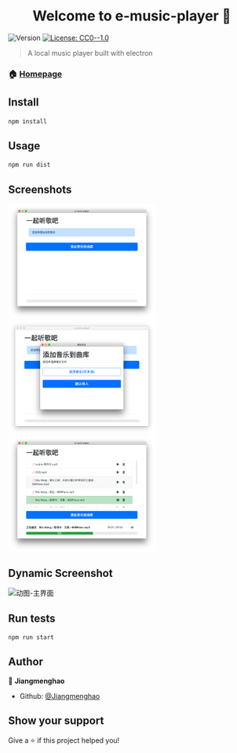 <h1 align="center">Welcome to e-music-player 👋</h1>
<p>
  <img alt="Version" src="https://img.shields.io/badge/version-1.0.2-blue.svg?cacheSeconds=2592000" />
  <a href="#" target="_blank">
    <img alt="License: CC0--1.0" src="https://img.shields.io/badge/License-CC0--1.0-yellow.svg" />
  </a>
</p>

> A local music player built with electron

### 🏠 [Homepage](https://github.com/Jiangmenghao/e-music-player)

## Install

```sh
npm install
```

## Usage

```sh
npm run dist
```

## Screenshots

<p>
  <img alt="截图-主界面" src="./demo-imgs/screenshot/home.png" width="300px">
  <img alt="截图-添加音乐界面" src="./demo-imgs/screenshot/add-music.png" width="300px">
  <img alt="截图-主界面（播放时）" src="./demo-imgs/screenshot/home-playing.png" width="300px">
</p>

## Dynamic Screenshot

<img alt="动图-主界面" src="./demo-imgs/gif/player.gif">

## Run tests

```sh
npm run start
```

## Author

👤 **Jiangmenghao**

* Github: [@Jiangmenghao](https://github.com/Jiangmenghao)


## Show your support

Give a ⭐️ if this project helped you!
